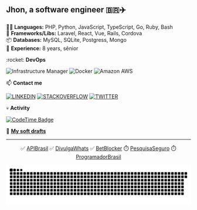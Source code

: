 ## Jhon, a software engineer 🇧🇷✈️

👨‍💻  <strong>Languages:</strong> PHP, Python, JavaScript, TypeScript, Go, Ruby, Bash <br />
🧰  <strong>Frameworks/Libs:</strong> Laravel, React, Vue, Rails, Cordova <br />
📦  <strong>Databases:</strong> MySQL, SQLite, Postgress, Mongo<br />
👴  <strong>Experience:</strong> 8 years, sênior<br />

<p> :rocket: <strong>DevOps </strong></p>

![Infrastructure Manager](https://img.shields.io/badge/Hosting%20Manager-8A2BE2?style=flat-square&logoColor=white)
![Docker](https://img.shields.io/badge/Docker-2CA5E0?style=flat-square&logo=docker&logoColor=white)
![Amazon AWS](https://img.shields.io/badge/Amazon_AWS-FF9900?style=flat-square&logo=amazonaws&logoColor=white)

<p> 📫 <strong>Contact me</strong></p>

[![LINKEDIN](https://img.shields.io/badge/Linkedin-0072b1?style=flat-square&&logo=linkedin&logoColor=white)](https://www.linkedin.com/in/jhowbhz/)
[![STACKOVERFLOW](https://img.shields.io/badge/Stackoverflow-F47F24?style=flat-square&&logo=stackoverflow&logoColor=white)](https://pt.stackoverflow.com/users/128217/jhowbhz)
[![TWITTER](https://img.shields.io/badge/Twitter-1DA1F2?style=flat-square&&logo=x&logoColor=white)](https://x.com/jhowbhz)

<p> 💀 <strong>Activity</strong></p>

[![CodeTime Badge](https://shields.jannchie.com/endpoint?style=social&color=222&url=https%3A%2F%2Fapi.codetime.dev%2Fv3%2Fusers%2Fshield%3Fuid%3D23147)](https://codetime.dev)

🔖 <a href="https://gist.github.com/jhowbhz" target="_blank"> <strong>My soft drafts</strong> </a> </p>

<hr />

<div align="center">
  
✅ [APIBrasil](https://github.com/apibrasil "Clique e acesse agora!") ✅ [DivulgaWhats](https://github.com/divulgawhats "Clique e acesse agora!") ✅ [BetBlocker](https://github.com/bet-blocker "Clique e acesse agora!") ⏱️ [PesquisaSeguro](https://pesquisaseguro.com.br "Projeto em andamento...") ⏱️ [ProgramadorBrasil](https://programadorbrasil.com.br "Projeto em andamento...")

![Snake animation](https://github.com/jhowbhz/jhowbhz/blob/master/github-user-contribution.svg)

</div>  
